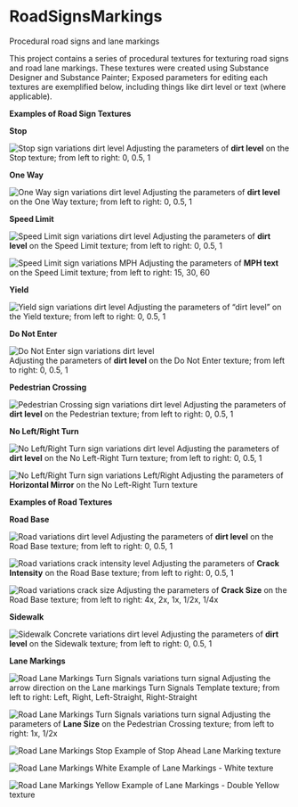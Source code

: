 # RoadSignsMarkings
Procedural road signs and lane markings

This project contains a series of procedural textures for texturing road signs and road lane markings. These textures were created using Substance Designer and Substance Painter; Exposed parameters for editing each textures are exemplified below, including things like dirt level or text (where applicable).

**Examples of Road Sign Textures**

**Stop**


![Stop sign variations dirt level](Examples/Stop%20Sign%20Dirt%20Level%20Row.png)
Adjusting the parameters of **dirt level** on the Stop texture; from left to right: 0, 0.5, 1


**One Way**

![One Way sign variations dirt level](Examples/One%20Way%20Dirt%20Level%20Row.png)
Adjusting the parameters of **dirt level** on the One Way texture; from left to right: 0, 0.5, 1


**Speed Limit**


![Speed Limit sign variations dirt level](Examples/Speed%20Limit%20Dirt%20Level%20Row.png)
Adjusting the parameters of **dirt level** on the Speed Limit texture; from left to right: 0, 0.5, 1

![Speed Limit sign variations MPH](Examples/Speed%20Limit%20MPH%20Row.png)
Adjusting the parameters of **MPH text** on the Speed Limit texture; from left to right: 15, 30, 60


**Yield**


![Yield sign variations dirt level](Examples/Yield%20Dirt%20Level%20Row.png)
Adjusting the parameters of “dirt level” on the Yield texture; from left to right: 0, 0.5, 1	


**Do Not Enter**
	
	
![Do Not Enter sign variations dirt level](Examples/Do%20Not%20Enter%20Dirt%20Level%20Row.png)	
Adjusting the parameters of **dirt level** on the Do Not Enter texture; from left to right: 0, 0.5, 1


**Pedestrian Crossing**


![Pedestrian Crossing sign variations dirt level](Examples/Pedestrian%20Crossing%20Dirt%20Level%20Row.png)
Adjusting the parameters of **dirt level** on the Pedestrian texture; from left to right: 0, 0.5, 1


**No Left/Right Turn**


![No Left/Right Turn sign variations dirt level](Examples/No%20Left%20Turn%20Dirt%20Level%20Row.png)
Adjusting the parameters of **dirt level** on the No Left-Right Turn texture; from left to right: 0, 0.5, 1


![No Left/Right Turn sign variations Left/Right](Examples/No%20Left-Right%20Turn%20Row.png)
Adjusting the parameters of **Horizontal Mirror** on the No Left-Right Turn texture





**Examples of Road Textures**

**Road Base**


![Road variations dirt level](Examples/Road%20Dirt%20Level%20Row.png)
Adjusting the parameters of **dirt level** on the Road Base texture; from left to right: 0, 0.5, 1

![Road variations crack intensity level](Examples/Road%20Crack%20Intensity%20Row.png)
Adjusting the parameters of **Crack Intensity** on the Road Base texture; from left to right: 0, 0.5, 1

![Road variations crack size](Examples/Road%20Crack%20Size%20Row.png)
Adjusting the parameters of **Crack Size** on the Road Base texture; from left to right: 4x, 2x, 1x, 1/2x, 1/4x


**Sidewalk**


![Sidewalk Concrete variations dirt level](Examples/Sidewalk%20Concrete%20Dirt%20Level%20Row.png)
Adjusting the parameters of **dirt level** on the Sidewalk texture; from left to right: 0, 0.5, 1


**Lane Markings**


![Road Lane Markings Turn Signals variations turn signal](Examples/Road%20Lane%20Markings%20Row.png)
Adjusting the arrow direction on the Lane markings Turn Signals Template texture; from left to right: Left, Right, Left-Straight, Right-Straight

![Road Lane Markings Turn Signals variations turn signal](Examples/Lane%20Markings%20Pedestrian%20Row.png)
Adjusting the parameters of **Lane Size** on the Pedestrian Crossing texture; from left to right: 1x, 1/2x

![Road Lane Markings Stop](Examples/Stop%20Lane%20Marking%201.png)
Example of Stop Ahead Lane Marking texture

![Road Lane Markings White](Examples/Lane%20Markings%20White%20Row.png)
Example of Lane Markings - White texture

![Road Lane Markings Yellow](Examples/Lane%20Markings%20Yellow%20Row.png)
Example of Lane Markings - Double Yellow texture





